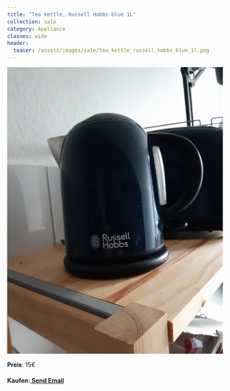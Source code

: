 ```yaml
---
title: "Tea kettle, Russell Hobbs blue 1L"
collection: sale
category: Appliance
classes: wide
header: 
  teaser: /assets/images/sale/tea_kettle_russell_hobbs_blue_1l.png
---
```




<a href="">
  <img src="/assets/images/sale/tea_kettle_russell_hobbs_blue_1l.png" alt="Tea kettle, Russell Hobbs blue 1L">
</a>

**Preis**: 15€


#### Kaufen:<a href = "mailto: digitaldasler@gmail.com?subject = Tea kettle, Russell Hobbs blue 1L"> Send Email </a>

